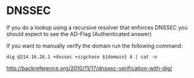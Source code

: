 # DNSSEC

If you do a lookup using a recursive resolver that enforces DNSSEC you should expect to see the AD-Flag (Authenticated answer)


If you want to manually verify the domain run the following command:


    dig @214.16.26.1 +dnssec +sigchase ${domain} A | cat -n


http://backreference.org/2010/11/17/dnssec-verification-with-dig/

